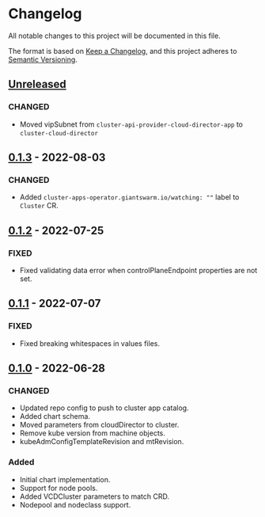 # Changelog

All notable changes to this project will be documented in this file.

The format is based on [Keep a Changelog](https://keepachangelog.com/en/1.0.0/),
and this project adheres to [Semantic Versioning](https://semver.org/spec/v2.0.0.html).

## [Unreleased]

### CHANGED

- Moved vipSubnet from `cluster-api-provider-cloud-director-app` to `cluster-cloud-director`

## [0.1.3] - 2022-08-03

### CHANGED

- Added `cluster-apps-operator.giantswarm.io/watching: ""` label to `Cluster` CR.

## [0.1.2] - 2022-07-25

### FIXED

- Fixed validating data error when controlPlaneEndpoint properties are not set.

## [0.1.1] - 2022-07-07

### FIXED

- Fixed breaking whitespaces in values files.

## [0.1.0] - 2022-06-28

### CHANGED

- Updated repo config to push to cluster app catalog.
- Added chart schema.
- Moved parameters from cloudDirector to cluster.
- Remove kube version from machine objects.
- kubeAdmConfigTemplateRevision and mtRevision.

### Added

- Initial chart implementation.
- Support for node pools.
- Added VCDCluster parameters to match CRD.
- Nodepool and nodeclass support.

[Unreleased]: https://github.com/giantswarm/cluster-cloud-director/compare/v0.1.3...HEAD
[0.1.3]: https://github.com/giantswarm/cluster-cloud-director/compare/v0.1.2...v0.1.3
[0.1.2]: https://github.com/giantswarm/cluster-cloud-director/compare/v0.1.1...v0.1.2
[0.1.1]: https://github.com/giantswarm/cluster-cloud-director/compare/v0.1.0...v0.1.1
[0.1.0]: https://github.com/giantswarm/cluster-cloud-director/releases/tag/v0.1.0
